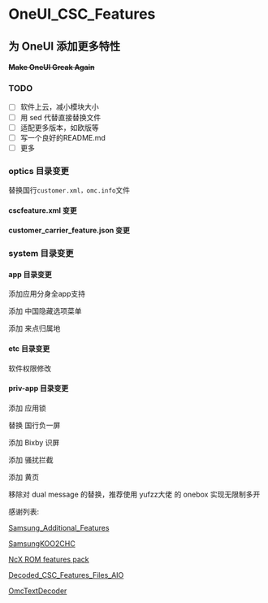 # OneUI_CSC_Features

##  为 OneUI 添加更多特性

#### ~~Make OneUI Greak Again~~

### TODO

- [ ] 软件上云，减小模块大小
- [ ] 用 sed 代替直接替换文件
- [ ] 适配更多版本，如欧版等
- [ ] 写一个良好的README.md
- [ ] 更多

### optics 目录变更

替换国行`customer.xml，omc.info`文件

#### cscfeature.xml 变更

#### customer_carrier_feature.json 变更

### system 目录变更

#### app 目录变更

添加应用分身全app支持

添加 中国隐藏选项菜单

添加 来点归属地

#### etc 目录变更

软件权限修改

#### priv-app 目录变更

添加 应用锁

替换 国行负一屏

添加 Bixby 识屏

添加 骚扰拦截

添加 黄页

移除对 dual message 的替换，推荐使用 yufzz大佬 的 onebox 实现无限制多开

感谢列表:

[Samsung_Additional_Features](https://github.com/el0xren/Samsung_Additional_Features)

[SamsungKOO2CHC](https://github.com/y6yuan/SamsungKOO2CHC)

[NcX ROM features pack](https://xdaforums.com/t/ncx-rom-features-pack-magisk-module.4583543)

[Decoded_CSC_Features_Files_AIO](https://xdaforums.com/t/magisk-module-exynos-snapdragon-test-decoded_csc_features_files-esim-support.4082445/)

[OmcTextDecoder](https://github.com/fei-ke/OmcTextDecoder)